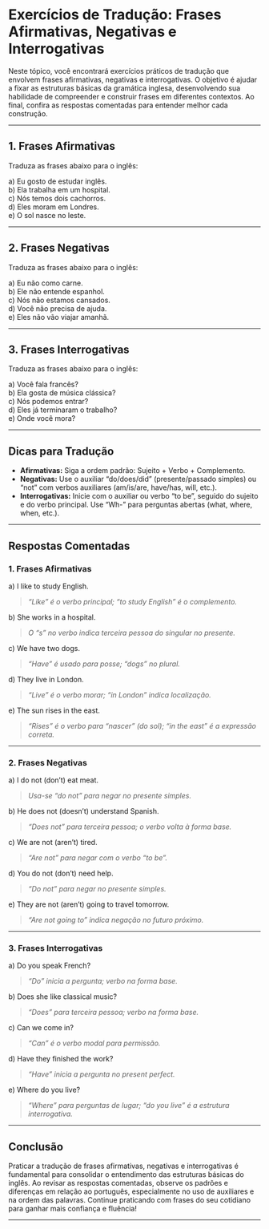 
# Exercícios de Tradução: Frases Afirmativas, Negativas e Interrogativas

Neste tópico, você encontrará exercícios práticos de tradução que envolvem frases afirmativas, negativas e interrogativas. O objetivo é ajudar a fixar as estruturas básicas da gramática inglesa, desenvolvendo sua habilidade de compreender e construir frases em diferentes contextos. Ao final, confira as respostas comentadas para entender melhor cada construção.

---

## 1. Frases Afirmativas

Traduza as frases abaixo para o inglês:

a) Eu gosto de estudar inglês.  
b) Ela trabalha em um hospital.  
c) Nós temos dois cachorros.  
d) Eles moram em Londres.  
e) O sol nasce no leste.

---

## 2. Frases Negativas

Traduza as frases abaixo para o inglês:

a) Eu não como carne.  
b) Ele não entende espanhol.  
c) Nós não estamos cansados.  
d) Você não precisa de ajuda.  
e) Eles não vão viajar amanhã.

---

## 3. Frases Interrogativas

Traduza as frases abaixo para o inglês:

a) Você fala francês?  
b) Ela gosta de música clássica?  
c) Nós podemos entrar?  
d) Eles já terminaram o trabalho?  
e) Onde você mora?

---

## Dicas para Tradução

- **Afirmativas:** Siga a ordem padrão: Sujeito + Verbo + Complemento.
- **Negativas:** Use o auxiliar “do/does/did” (presente/passado simples) ou “not” com verbos auxiliares (am/is/are, have/has, will, etc.).
- **Interrogativas:** Inicie com o auxiliar ou verbo “to be”, seguido do sujeito e do verbo principal. Use “Wh-” para perguntas abertas (what, where, when, etc.).

---

## Respostas Comentadas

### 1. Frases Afirmativas

a) I like to study English.  
> *“Like” é o verbo principal; “to study English” é o complemento.*

b) She works in a hospital.  
> *O “s” no verbo indica terceira pessoa do singular no presente.*

c) We have two dogs.  
> *“Have” é usado para posse; “dogs” no plural.*

d) They live in London.  
> *“Live” é o verbo morar; “in London” indica localização.*

e) The sun rises in the east.  
> *“Rises” é o verbo para “nascer” (do sol); “in the east” é a expressão correta.*

---

### 2. Frases Negativas

a) I do not (don’t) eat meat.  
> *Usa-se “do not” para negar no presente simples.*

b) He does not (doesn’t) understand Spanish.  
> *“Does not” para terceira pessoa; o verbo volta à forma base.*

c) We are not (aren’t) tired.  
> *“Are not” para negar com o verbo “to be”.*

d) You do not (don’t) need help.  
> *“Do not” para negar no presente simples.*

e) They are not (aren’t) going to travel tomorrow.  
> *“Are not going to” indica negação no futuro próximo.*

---

### 3. Frases Interrogativas

a) Do you speak French?  
> *“Do” inicia a pergunta; verbo na forma base.*

b) Does she like classical music?  
> *“Does” para terceira pessoa; verbo na forma base.*

c) Can we come in?  
> *“Can” é o verbo modal para permissão.*

d) Have they finished the work?  
> *“Have” inicia a pergunta no present perfect.*

e) Where do you live?  
> *“Where” para perguntas de lugar; “do you live” é a estrutura interrogativa.*

---

## Conclusão

Praticar a tradução de frases afirmativas, negativas e interrogativas é fundamental para consolidar o entendimento das estruturas básicas do inglês. Ao revisar as respostas comentadas, observe os padrões e diferenças em relação ao português, especialmente no uso de auxiliares e na ordem das palavras. Continue praticando com frases do seu cotidiano para ganhar mais confiança e fluência!

---
```